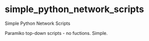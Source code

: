 # simple_python_network_scripts
Simple Python Network Scripts

Paramiko top-down scripts - no fuctions.  Simple.
